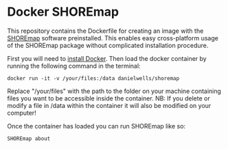 # Docker SHOREmap
This repository contains the Dockerfile for creating an image with the [SHOREmap](http://shoremap.org) software preinstalled.
This enables easy cross-platform usage of the SHOREmap package without complicated installation procedure.

First you will need to [install Docker](https://www.docker.com/community-edition#/download).
Then load the docker container by running the following command in the terminal:

```
docker run -it -v /your/files:/data danielwells/shoremap
```
Replace "/your/files" with the path to the folder on your machine containing files you want to be accessible inside the container.
NB: If you delete or modify a file in /data within the container it will also be modified on your computer!

Once the container has loaded you can run SHOREmap like so:
```
SHOREmap about
```